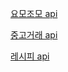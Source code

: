 [요모조모 api](https://prickle-textbook-12d.notion.site/Hoons-Board-REST-API-89f600999f6548ff998d8ec8211062a7)

[중고거래 api](https://west-toothbrush-237.notion.site/API-32dc84aa523d4c688f363aa7b8ad7b1e)

[레시피 api](https://west-toothbrush-237.notion.site/API-fe6eee67c28f49bd977cdcca5f57f729)
